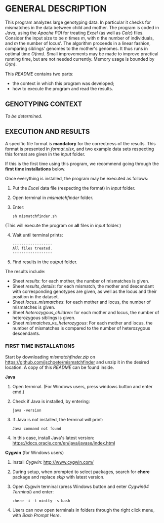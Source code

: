 # GENERAL DESCRIPTION

This program analyzes large genotyping data. In particular it checks for mismatches in the data between child and mother.
The program is coded in *Java*, using the *Apache POI* for treating *Excel* (as well as *Calc*) files. Consider the input size to be *n* times *m*, with *n* the number of individuals, and *m* the number of locus'. The algorithm proceeds in a linear fashion, comparing siblings' genomes to the mother's genomes. It thus runs in optimal time *O(nm)*. Small improvements may be made to improve practical running time, but are not needed currently. Memory usage is bounded by *O(m)*.

This *README* contains two parts:

- the context in which this program was developed; 
- how to execute the program and read the results.

## GENOTYPING CONTEXT

*To be determined.*

## EXECUTION AND RESULTS

A specific file format is **mandatory** for the correctness of the results. This format is presented in *format.xlsx*, and two example data sets respecting this format are given in the *input* folder.

If this is the first time using this program, we recommend going through the **first time installations** below. 

Once everything is installed, the program may be executed as follows:
	
1. Put the *Excel* data file (respecting the format) in *input* folder.

2. Open terminal in *mismatchfinder* folder.

3. Enter:

	```
	sh mismatchfinder.sh
	```

(This will execute the program on **all** files in *input* folder.)

4. Wait until terminal prints: 

	```
	------------------    
	All files treated.    
	------------------
	```

5. Find results in the *output* folder. 

The results include:
+ Sheet *results*: for each mother, the number of mismatches is given.
+ Sheet *results_details*: for each mismatch, the mother and descendant with corresponding genotypes are given, as well as the locus and their position in the dataset.
+ Sheet *locus_mismatches*: for each mother and locus, the number of mismatches is given.
+ Sheet *heterozygous_children*: for each mother and locus, the number of heterozygous siblings is given.
+ Sheet *mismatches_vs_heterozygous*: For each mother and locus, the number of mismatches is compared to the number of heterozygous descendants. 

### FIRST TIME INSTALLATIONS

Start by downloading *mismatchfinder.zip* on https://github.com/jschoete/mismatchfinder and unzip it in the desired location. A copy of this *README* can be found inside.

**Java**

1. Open terminal.
	(For Windows users, press windows button and enter cmd.)

0. Check if Java is installed, by entering: 
	
	```
	java -version
	```

0. If Java is not installed, the terminal will print:

	```
	Java command not found
	```

0. In this case, install Java's latest version: https://docs.oracle.com/en/java/javase/index.html

**Cygwin** 
(for Windows users)

1. Install *Cygwin*: http://www.cygwin.com/

0. During setup, when prompted to select packages, search for **chere** package and replace *skip* with latest version.

0. Open *Cygwin* terminal (press Windows button and enter *Cygwin64 Terminal*) and enter: 
	
	```
	chere -i -t mintty -s bash
	```

0. Users can now open terminals in folders through the right click menu, with *Bash Prompt Here*.